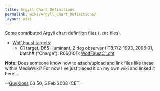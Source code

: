 ```yaml
---
title: Argyll Chart Definitions
permalink: wiki/Argyll_Chart_Definitions/
layout: wiki
---
```


Some contributed Argyll chart definition files (`.cht` files).

-   [Wolf Faust targets](http://www.targets.coloraid.de/):
    -   C1 target, D65 illuminant, 2 deg observer (IT8.7/2-1993,
        2006:01, batch\# (“Charge”): R060101):
        [WolfFaustC1.cht](https://gutefee.massey.ac.nz/moin/GuyKloss?action=AttachFile&do=get&target=WolfFaustC1.cht)

**Note:** Does someone know how to attach/upload and link files like
these within MediaWiki? For now I've just placed it on my own wiki and
linked it here ...

--[GuyKloss](/wiki/User%3AGuyKloss "wikilink") 03:50, 5 Feb 2008 (CET)
